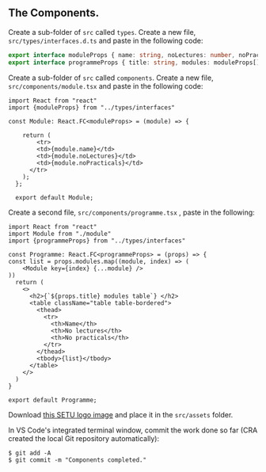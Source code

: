 ## The Components.

Create a sub-folder of `src` called `types`. Create a new file, `src/types/interfaces.d.ts` and paste in the following code:

~~~typescript
export interface moduleProps { name: string, noLectures: number, noPracticals: number };
export interface programmeProps { title: string, modules: moduleProps[] }
~~~

Create a sub-folder of `src` called `components`. Create a new file, `src/components/module.tsx` and paste in the following code:

~~~react
import React from "react"
import {moduleProps} from "../types/interfaces"

const Module: React.FC<moduleProps> = (module) => {

    return (
        <tr>
        <td>{module.name}</td>
        <td>{module.noLectures}</td>
        <td>{module.noPracticals}</td>
      </tr>
    );
  };
  
  export default Module;

~~~
Create a second file, `src/components/programme.tsx` , paste in the following:
~~~react
import React from "react"
import Module from "./module"
import {programmeProps} from "../types/interfaces"

const Programme: React.FC<programmeProps> = (props) => {
const list = props.modules.map((module, index) => (
    <Module key={index} {...module} />
))
  return (
    <>
      <h2>{`${props.title} modules table`} </h2>
      <table className="table table-bordered">
        <thead>
          <tr>
            <th>Name</th>
            <th>No lectures</th>
            <th>No practicals</th>
          </tr>
        </thead>
        <tbody>{list}</tbody>
      </table>
    </>
  )
}

export default Programme;
~~~
Download [this SETU logo image][wit] and place it in the `src/assets` folder.

In VS Code's integrated terminal window, commit the work done so far (CRA created the local Git repository automatically):
~~~
$ git add -A
$ git commit -m "Components completed."
~~~

[wit]: ./img/setu_crest.png
